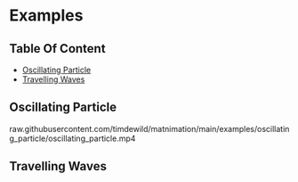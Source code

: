 # Examples

## Table Of Content

- [Oscillating Particle](#oscillating-particle)
- [Travelling Waves](#travelling-waves)

## Oscillating Particle

raw.githubusercontent.com/timdewild/matnimation/main/examples/oscillating_particle/oscillating_particle.mp4

## Travelling Waves